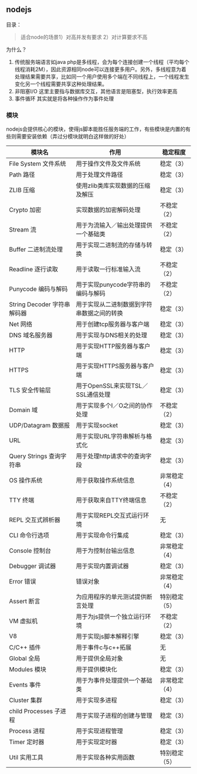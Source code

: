 ## nodejs

目录：  


> 适合node的场景1）对高并发有要求 2）对计算要求不高  

为什么？  
1. 传统服务端语言如java php是多线程，会为每个连接创建一个线程（平均每个线程消耗2M），因此资源相同node可以连接更多用户。另外，多线程意为着处理结果需要共享，比如同一个用户使用多个端在不同线程上，一个线程发生变化另一个线程需要共享这种处理结果。
2. 非阻塞I/O 这里主要指与数据库交互，其他语言是阻塞型，执行效率更高
3. 事件循环 其实就是将各种操作作为事件处理

### 模块
nodejs会提供核心的模块，使得js脚本能胜任服务端的工作，有些模块是内置的有些则需要安装依赖（弄过分模块就明白这样做的好处）

模块名                  |                      作用                       |     稳定程度    
-----------------------|------------------------------------------------|----------------
File System 文件系统    |   用于操作文件及文件系统                           | 稳定（3）
Path   路径             |  用于处理文件路径                                 | 稳定（3）
ZLIB   压缩             |  使用zlib类库实现数据的压缩及解压                   | 稳定（3）
Crypto 加密             |  实现数据的加密解码处理                            | 不稳定（2）
Stream 流               |  用于为流输入／输出处理提供一个基础类                | 不稳定（2）
Buffer 二进制流处理      |  用于实现二进制流的存储与转换                       | 稳定（3）
Readline 逐行读取        | 用于读取一行标准输入流                            | 不稳定（2）
Punycode 编码与解码      |  用于实现punycode字符串的编码与解码                | 不稳定（2）
String Decoder 字符串解码器|用于实现从二进制数据到字符串数据之间的转换           | 稳定（3）
Net    网络             | 用于创建tcp服务器与客户端                         | 稳定（3）
DNS   域名服务器         | 用于实现与DNS相关的处理                           | 稳定（3）
HTTP                   | 用于实现HTTP服务器与客户端                         | 稳定（3）
HTTPS                  | 用于实现HTTPS服务器与客户端                        | 稳定（3）
TLS    安全传输层        | 用于OpenSSL来实现TSL／SSL通信处理                 | 稳定（3）
Domain 域              |  用于实现多个I／O之间的协作处理                     | 不稳定（2）
UDP/Datagram 数据报     | 用于实现socket                                  | 稳定（3）
URL                    | 用于实现URL字符串解析与格式化                      | 稳定（3）
Query Strings 查询字符串 | 用于处理http请求中的查询字段                      | 稳定（3）
OS     操作系统          | 用于获取操作系统信息                             | 非常稳定（4）
TTY    终端             | 用于获取来自TTY终端信息                          | 不稳定（2）
REPL   交互式辨析器      | 用于实现REPL交互式运行环境                        | 无
CLI   命令行选项         | 用于实现命令行集成                               | 稳定（3）
Console 控制台          | 用于为控制台输出信息                              | 非常稳定（4）
Debugger 调试器         | 用于实现内置调试器                                | 稳定（3）
Error  错误             | 错误对象                                       | 非常稳定（4）
Assert 断言             | 为应用程序的单元测试提供断言处理                   | 特别稳定（5）
VM     虚拟机           | 用于为js提供一个独立运行环境                      | 不稳定（2）
V8                     | 用于实现js脚本解释引擎                           | 稳定（3）
C/C++  插件             | 用于事件c与c++拓展                              | 无
Global 全局             | 用于提供全局对象                                | 无
Modules 模块            | 用于提供模块化                                  | 稳定（3）
Events 事件             | 用于为事件处理提供一个基础类                      | 非常稳定（4）
Cluster 集群            | 用于实现多进程                                  | 稳定（3）
child Processes 子进程  | 用于实现子进程的创建与管理                        | 稳定（3）
Process 进程            | 用于实现进程管理                                | 稳定（3）
Timer  定时器           | 用于实现定时器                                  | 稳定（3）
Util   实用工具         | 用于实现各种实用函数                             | 特别稳定（5）
